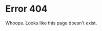 <!--
Title: Error 404
Robots: noindex,nofollow
Template: page
-->

# Error 404

Whoops. Looks like this page doesn't exist.